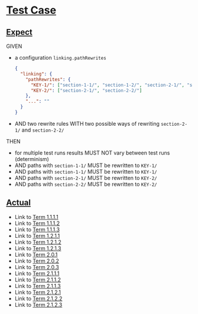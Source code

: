 # [Test Case](#test-case)

## [Expect](#expect)

GIVEN

*   a configuration `linking.pathRewrites`

    ```json
    {
      "linking": {
        "pathRewrites": {
          "KEY-1/": ["section-1-1/", "section-1-2/", "section-2-1/", "section-2-2/"],
          "KEY-2/": ["section-2-1/", "section-2-2/"]
        },
        "...": ""
      }
    }
    ```

*   AND two rewrite rules WITH two possible ways of rewriting `section-2-1/` and `section-2-2/`

THEN

*   for multiple test runs results MUST NOT vary between test runs (determinism)
*   AND paths with `section-1-1/` MUST be rewritten to `KEY-1/`
*   AND paths with `section-1-1/` MUST be rewritten to `KEY-1/`
*   AND paths with `section-2-1/` MUST be rewritten to `KEY-2/`
*   AND paths with `section-2-2/` MUST be rewritten to `KEY-2/`

## [Actual](#actual)

*   Link to [Term 1.1.1.1](http://my.org/chapter-1/KEY-1/page-1-1-1.md#term-1111)
*   Link to [Term 1.1.1.2](http://my.org/chapter-1/KEY-1/page-1-1-1.md#term-1112)
*   Link to [Term 1.1.1.3](http://my.org/chapter-1/KEY-1/page-1-1-1.md#term-1113)
*   Link to [Term 1.2.1.1](http://my.org/chapter-1/KEY-1/page-1-2-1.md#term-1211)
*   Link to [Term 1.2.1.2](http://my.org/chapter-1/KEY-1/page-1-2-1.md#term-1212)
*   Link to [Term 1.2.1.3](http://my.org/chapter-1/KEY-1/page-1-2-1.md#term-1213)
*   Link to [Term 2.0.1](http://my.org/chapter-2/page-2-0.md#term-201)
*   Link to [Term 2.0.2](http://my.org/chapter-2/page-2-0.md#term-202)
*   Link to [Term 2.0.3](http://my.org/chapter-2/page-2-0.md#term-203)
*   Link to [Term 2.1.1.1](http://my.org/chapter-2/KEY-2/page-2-1-1.md#term-2111)
*   Link to [Term 2.1.1.2](http://my.org/chapter-2/KEY-2/page-2-1-1.md#term-2112)
*   Link to [Term 2.1.1.3](http://my.org/chapter-2/KEY-2/page-2-1-1.md#term-2113)
*   Link to [Term 2.1.2.1](http://my.org/chapter-2/KEY-2/page-2-1-2.md#term-2121)
*   Link to [Term 2.1.2.2](http://my.org/chapter-2/KEY-2/page-2-1-2.md#term-2122)
*   Link to [Term 2.1.2.3](http://my.org/chapter-2/KEY-2/page-2-1-2.md#term-2123)

